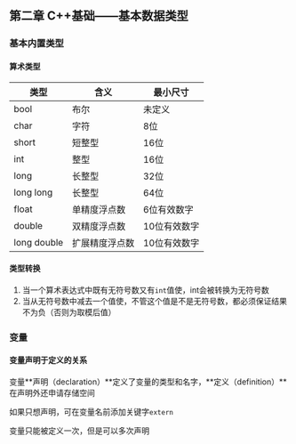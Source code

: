 ## 第二章 C++基础——基本数据类型

### 基本内置类型

#### 算术类型

| 类型        | 含义           | 最小尺寸     |
| ----------- | -------------- | ------------ |
| bool        | 布尔           | 未定义       |
| char        | 字符           | 8位          |
| short       | 短整型         | 16位         |
| int         | 整型           | 16位         |
| long        | 长整型         | 32位         |
| long long   | 长整型         | 64位         |
| float       | 单精度浮点数   | 6位有效数字  |
| double      | 双精度浮点数   | 10位有效数字 |
| long double | 扩展精度浮点数 | 10位有效数字 |

#### 类型转换

1. 当一个算术表达式中既有无符号数又有`int`值使，int会被转换为无符号数
2. 当从无符号数中减去一个值使，不管这个值是不是无符号数，都必须保证结果不为负（否则为取模后值）



### 变量

#### 变量声明于定义的关系

变量**声明（declaration）**定义了变量的类型和名字，**定义（definition）**在声明外还申请存储空间

如果只想声明，可在变量名前添加关键字`extern`

变量只能被定义一次，但是可以多次声明
